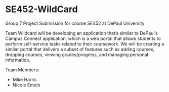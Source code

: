 # SE452-WildCard
Group 7 Project Submission for course SE452 at DePaul University

Team Wildcard will be developing an application that’s similar to DePaul’s Campus Connect application, which is a web portal that allows students to perform self-service tasks related to their coursework. We will be creating a similar portal that delivers a subset of features such as adding courses, dropping courses, viewing grades/progress, and managing personal information. 

Team Members:
* Mike Harris
* Nicole Emich
